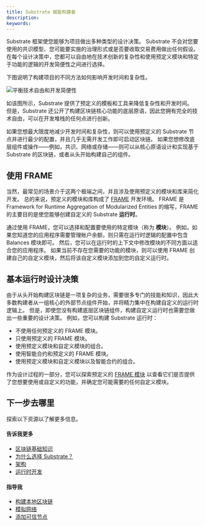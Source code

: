 ```yaml
---
title: Substrate 赋能构建者
description:
keywords:
---
```


Substrate 框架使您能够为项目做出多种类型的设计决策。
Substrate 不会对您要使用的共识模型、您可能要实施的治理形式或是否要收取交易费用做出任何假设。
在每个设计决策中，您都可以自由地在技术创新的复杂性和使用预定义模块和特定于功能的逻辑的开发简便性之间进行选择。

下图说明了构建项目的不同方法如何影响开发时间和复杂性。

![平衡技术自由和开发简便性](/media/images/docs/development-complexity.png)

如该图所示，Substrate 提供了预定义的模板和工具来降低复杂性和开发时间。
但是，Substrate 还公开了构建区块链核心功能的底层原语，因此您拥有完全的技术自由，可以在开发堆栈的任何点进行创新。

如果您想最大限度地减少开发时间和复杂性，则可以使用预定义的 Substrate 节点并进行最少的配置，并且几乎无需开发工作即可启动区块链。
如果您想修改底层组件或操作——例如，共识、网络或存储——则可以从核心原语设计和实现基于 Substrate 的区块链，或者从头开始构建自己的组件。

## 使用 FRAME

当然，最常见的场景介于这两个极端之间，并且涉及使用预定义的模块和库来简化开发。
总的来说，预定义的模块和库构成了 [FRAME](/reference/glossary/#frame) 开发环境。
FRAME 是 Framework for Runtime Aggregation of Modularized Entities 的缩写，FRAME 的主要目的是使您能够创建自定义的 Substrate **运行时**。

通过使用 FRAME，您可以选择和配置要使用的特定模块（称为 **模块**）。
例如，如果您知道您的应用程序需要管理帐户余额，则只需在运行时逻辑的配置中包含 Balances 模块即可。
然后，您可以在运行时的上下文中修改模块的不同方面以适合您的应用程序。
如果当前不存在您需要的功能的模块，则可以使用 FRAME 创建自己的自定义模块，然后将该自定义模块添加到您的自定义运行时。

## 基本运行时设计决策

由于从头开始构建区块链是一项复杂的业务，需要很多专门的技能和知识，因此大多数构建者从一组核心的外部节点组件开始，并将精力集中在构建自定义的运行时逻辑上。
但是，即使您没有构建底层区块链组件，构建自定义运行时也需要您做出一些重要的设计决策。
例如，您可以构建 Substrate 运行时：

- 不使用任何预定义的 FRAME 模块。
- 只使用预定义的 FRAME 模块。
- 使用预定义模块和自定义模块的组合。
- 使用智能合约和预定义的 FRAME 模块。
- 使用预定义模块和自定义模块以及智能合约的组合。

作为设计过程的一部分，您可以探索预定义的 [FRAME 模块](https://github.com/paritytech/polkadot-sdk/tree/master/substrate/frame) 以查看它们是否提供了您想要使用或自定义的功能，并确定您可能需要的任何自定义模块。

## 下一步去哪里

探索以下资源以了解更多信息。

#### 告诉我更多

- [区块链基础知识](/main-docs/learn/blockchain-basics/)
- [为什么选择 Substrate？](/main-docs/learn/why-substrate)
- [架构](/main-docs/learn/architecture/)
- [运行时开发](/main-docs/learn/runtime-development/)

#### 指导我

- [构建本地区块链](/tutorials/build-a-blockchain/build-local-blockchain/)
- [模拟网络](/tutorials/build-a-blockchain/simulate-network/)
- [添加可信节点](/tutorials/build-a-blockchain/add-trusted-nodes/)

<!--
#### 向我展示（相关视频内容）

*

#### 教我（相关操作方法内容）

*
-->
